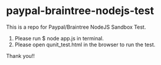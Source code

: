 # paypal-braintree-nodejs-test

This is a repo for Paypal/Braintree NodeJS Sandbox Test.

1. Please run $ node app.js in terminal.
2. Please open qunit_test.html in the browser to run the test.

Thank you!!
